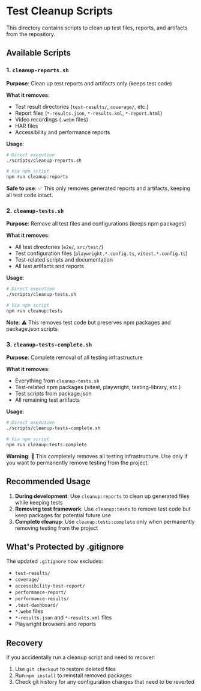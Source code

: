 # Test Cleanup Scripts

This directory contains scripts to clean up test files, reports, and artifacts
from the repository.

## Available Scripts

### 1. `cleanup-reports.sh`

**Purpose**: Clean up test reports and artifacts only (keeps test code)

**What it removes**:

- Test result directories (`test-results/`, `coverage/`, etc.)
- Report files (`*-results.json`, `*-results.xml`, `*-report.html`)
- Video recordings (`.webm` files)
- HAR files
- Accessibility and performance reports

**Usage**:

```bash
# Direct execution
./scripts/cleanup-reports.sh

# Via npm script
npm run cleanup:reports
```

**Safe to use**: ✅ This only removes generated reports and artifacts, keeping
all test code intact.

### 2. `cleanup-tests.sh`

**Purpose**: Remove all test files and configurations (keeps npm packages)

**What it removes**:

- All test directories (`e2e/`, `src/test/`)
- Test configuration files (`playwright.*.config.ts`, `vitest.*.config.ts`)
- Test-related scripts and documentation
- All test artifacts and reports

**Usage**:

```bash
# Direct execution
./scripts/cleanup-tests.sh

# Via npm script
npm run cleanup:tests
```

**Note**: ⚠️ This removes test code but preserves npm packages and package.json
scripts.

### 3. `cleanup-tests-complete.sh`

**Purpose**: Complete removal of all testing infrastructure

**What it removes**:

- Everything from `cleanup-tests.sh`
- Test-related npm packages (vitest, playwright, testing-library, etc.)
- Test scripts from package.json
- All remaining test artifacts

**Usage**:

```bash
# Direct execution
./scripts/cleanup-tests-complete.sh

# Via npm script
npm run cleanup:tests:complete
```

**Warning**: 🚨 This completely removes all testing infrastructure. Use only if
you want to permanently remove testing from the project.

## Recommended Usage

1. **During development**: Use `cleanup:reports` to clean up generated files
   while keeping tests
2. **Removing test framework**: Use `cleanup:tests` to remove test code but keep
   packages for potential future use
3. **Complete cleanup**: Use `cleanup:tests:complete` only when permanently
   removing testing from the project

## What's Protected by .gitignore

The updated `.gitignore` now excludes:

- `test-results/`
- `coverage/`
- `accessibility-test-report/`
- `performance-report/`
- `performance-results/`
- `.test-dashboard/`
- `*.webm` files
- `*-results.json` and `*-results.xml` files
- Playwright browsers and reports

## Recovery

If you accidentally run a cleanup script and need to recover:

1. Use `git checkout` to restore deleted files
2. Run `npm install` to reinstall removed packages
3. Check git history for any configuration changes that need to be reverted
